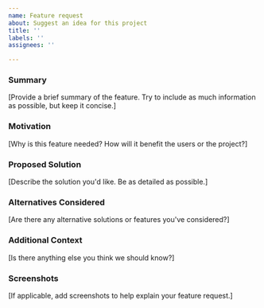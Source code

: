 ```yaml
---
name: Feature request
about: Suggest an idea for this project
title: ''
labels: ''
assignees: ''

---
```


### Summary
[Provide a brief summary of the feature. Try to include as much information as possible, but keep it concise.]

### Motivation
[Why is this feature needed? How will it benefit the users or the project?]

### Proposed Solution
[Describe the solution you'd like. Be as detailed as possible.]

### Alternatives Considered
[Are there any alternative solutions or features you've considered?]

### Additional Context
[Is there anything else you think we should know?]

### Screenshots
[If applicable, add screenshots to help explain your feature request.]
